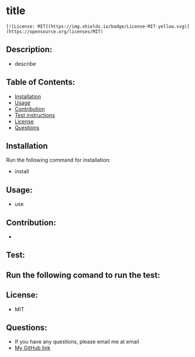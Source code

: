 # title

    [![License: MIT](https://img.shields.io/badge/License-MIT-yellow.svg)](https://opensource.org/licenses/MIT)

  ## Description:
  - describe

  ## Table of Contents:
  - [Installation](#installation)
  - [Usage](#usage)
  - [Contribution](#contribution)
  - [Test instructions](#test)
  - [License](#license)
  - [Questions](#questions)
  
  ## Installation
  Run the following command for installation:
  - install
 
  ## Usage:
  - use
 
  ## Contribution:
  - 
  
  ## Test:
  Run the following comand to run the test:
  - 
 
  ## License:
  - MIT
  ## Questions:
  - If you have any questions, please email me at email
  - [My GitHub link](https://github.com/name)

